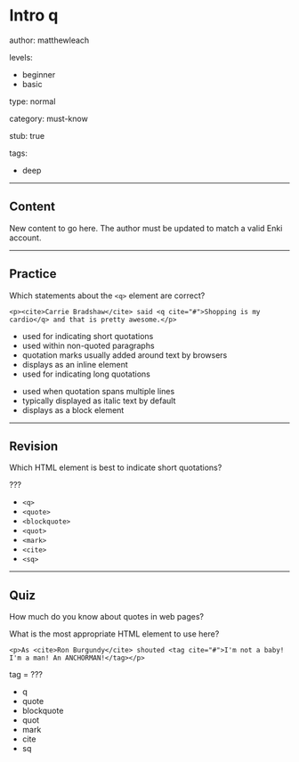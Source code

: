 # Intro q
author: matthewleach

levels:
  - beginner
  - basic

type: normal

category: must-know

stub: true


tags:
  - deep


---
## Content

New content to go here. The author must be updated to match a valid Enki account.

---
## Practice

Which statements about the `<q>` element are correct?

```<p><cite>Carrie Bradshaw</cite> said <q cite="#">Shopping is my cardio</q> and that is pretty awesome.</p>```

+ used for indicating short quotations
+ used within non-quoted paragraphs
+ quotation marks usually added around text by browsers
+ displays as an inline element
+ used for indicating long quotations
- used when quotation spans multiple lines
- typically displayed as italic text by default
- displays as a block element

---
## Revision

Which HTML element is best to indicate short quotations?

???

* `<q>`
* `<quote>`
* `<blockquote>`
* `<quot>`
* `<mark>`
* `<cite>`
* `<sq>`

---
## Quiz

How much do you know about quotes in web pages?

What is the most appropriate HTML element to use here?

```<p>As <cite>Ron Burgundy</cite> shouted <tag cite="#">I'm not a baby! I'm a man! An ANCHORMAN!</tag></p>```

tag = ???

* q
* quote
* blockquote
* quot
* mark
* cite
* sq


